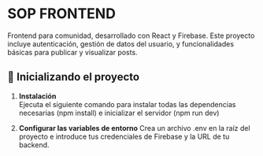 # SOP FRONTEND
Frontend para comunidad, desarrollado con React y Firebase. Este proyecto incluye autenticación, gestión de datos del usuario, y funcionalidades básicas para publicar y visualizar posts.

## 🚀 Inicializando el proyecto

1. **Instalación**  
   Ejecuta el siguiente comando para instalar todas las dependencias necesarias (npm install) e inicializar el servidor (npm run dev)

2. **Configurar las variables de entorno**
Crea un archivo .env en la raíz del proyecto e introduce tus credenciales de Firebase y la URL de tu backend.
